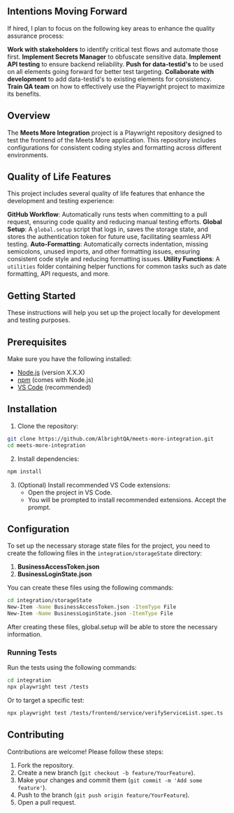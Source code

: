 ## Intentions Moving Forward

If hired, I plan to focus on the following key areas to enhance the quality assurance process:

**Work with stakeholders** to identify critical test flows and automate those first.
**Implement Secrets Manager** to obfuscate sensitive data.
**Implement API testing** to ensure backend reliability.
**Push for data-testid's** to be used on all elements going forward for better test targeting.
**Collaborate with development** to add data-testid's to existing elements for consistency.
**Train QA team** on how to effectively use the Playwright project to maximize its benefits.

## Overview
The **Meets More Integration** project is a Playwright repository designed to test the frontend of the Meets More application. This repository includes configurations for consistent coding styles and formatting across different environments.

## Quality of Life Features

This project includes several quality of life features that enhance the development and testing experience:

**GitHub Workflow**: Automatically runs tests when committing to a pull request, ensuring code quality and reducing manual testing efforts.
**Global Setup**: A `global.setup` script that logs in, saves the storage state, and stores the authentication token for future use, facilitating seamless API testing.
**Auto-Formatting**: Automatically corrects indentation, missing semicolons, unused imports, and other formatting issues, ensuring consistent code style and reducing formatting issues.
**Utility Functions**: A `utilities` folder containing helper functions for common tasks such as date formatting, API requests, and more.

## Getting Started
These instructions will help you set up the project locally for development and testing purposes.

## Prerequisites
Make sure you have the following installed:
- [Node.js](https://nodejs.org/) (version X.X.X)
- [npm](https://www.npmjs.com/) (comes with Node.js)
- [VS Code](https://code.visualstudio.com/) (recommended)

## Installation
1. Clone the repository:
```bash
git clone https://github.com/AlbrightQA/meets-more-integration.git
cd meets-more-integration
```

2. Install dependencies:
```bash
npm install
```

3. (Optional) Install recommended VS Code extensions:
   - Open the project in VS Code.
   - You will be prompted to install recommended extensions. Accept the prompt.

## Configuration
To set up the necessary storage state files for the project, you need to create the following files in the `integration/storageState` directory:

1. **BusinessAccessToken.json**
2. **BusinessLoginState.json**

You can create these files using the following commands:

```bash
cd integration/storageState
New-Item -Name BusinessAccessToken.json -ItemType File
New-Item -Name BusinessLoginState.json -ItemType File
```

After creating these files, global.setup will be able to store the necessary information.

### Running Tests
Run the tests using the following commands:
```bash
cd integration
npx playwright test /tests
```
Or to target a specific test:
```bash
npx playwright test /tests/frontend/service/verifyServiceList.spec.ts
```

## Contributing
Contributions are welcome! Please follow these steps:
1. Fork the repository.
2. Create a new branch (`git checkout -b feature/YourFeature`).
3. Make your changes and commit them (`git commit -m 'Add some feature'`).
4. Push to the branch (`git push origin feature/YourFeature`).
5. Open a pull request.
